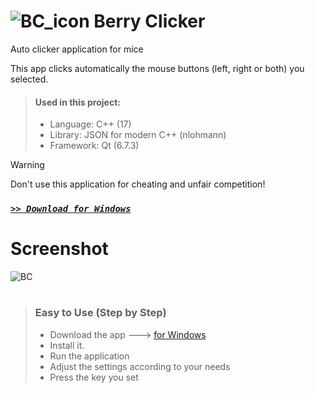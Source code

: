 # ![BC_icon](https://github.com/user-attachments/assets/cf113c03-30ed-4afa-b720-636077001cbf) Berry Clicker

Auto clicker application for mice

This app clicks automatically the mouse buttons (left, right or both) you selected.

> #### Used in this project:
> - Language: C++ (17)
> - Library: JSON for modern C++ (nlohmann)
> - Framework: Qt (6.7.3)

> [!WARNING]
> Don't use this application for cheating and unfair competition!

### [*` >> Download for Windows `*](https://github.com/Movansha/berry-clicker/releases/latest)


# Screenshot
![BC](https://github.com/user-attachments/assets/8946b0fc-7a06-4e70-931e-03e7e32806dc)

#
> ### Easy to Use (Step by Step)
> - Download the app ---> [for Windows](https://github.com/Movansha/berry-clicker/releases/latest)
> - Install it.
> - Run the application
> - Adjust the settings according to your needs
> - Press the key you set
